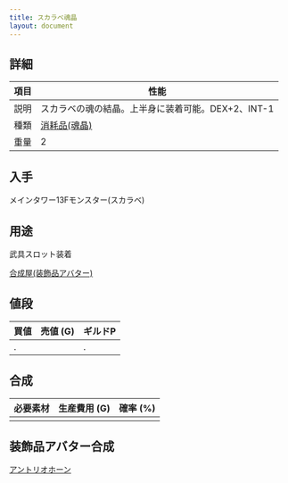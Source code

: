 ```yaml
---
title: スカラベ魂晶
layout: document
---
```

## 詳細

|項目|性能|
|---|---|
|説明|スカラベの魂の結晶。上半身に装着可能。DEX+2、INT-1|
|種類|[消耗品(魂晶)](消耗品(魂晶))|
|重量|2|

## 入手

メインタワー13Fモンスター(スカラベ)

## 用途

武具スロット装着

[合成屋(装飾品アバター)](合成屋(装飾品アバター))

## 値段

|買値|売値 (G)|ギルドP|
|---|---|---|
|.||.|

## 合成

|必要素材|生産費用 (G)|確率 (%)|
|---|---|---|
||||

## 装飾品アバター合成

[アントリオホーン](アントリオホーン)
